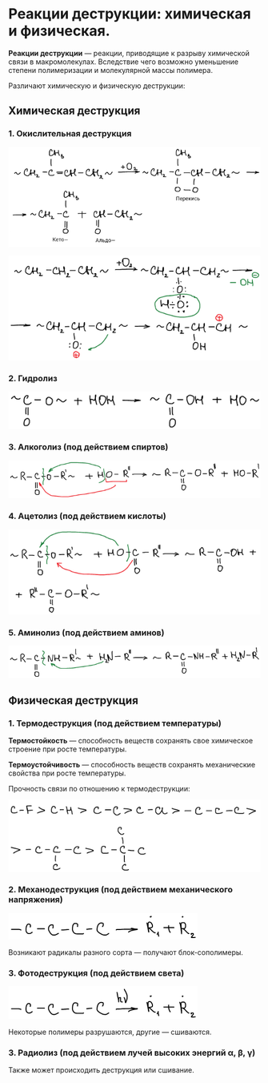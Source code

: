 # Реакции деструкции: химическая и физическая.

**Реакции деструкции** — реакции, приводящие к разрыву химической связи в макромолекулах. Вследствие чего возможно уменьшение степени полимеризации и молекулярной массы полимера.

Различают химическую и физическую деструкции:


## Химическая деструкция

### 1. Окислительная деструкция

![](../images/vms/reakcii-destrukcii/destr_clip_image001.png)

![](../images/vms/reakcii-destrukcii/destr_clip_image001_0001.png)

### 2. Гидролиз

![](../images/vms/reakcii-destrukcii/destr_clip_image001_0002.png)

### 3. Алкоголиз \(под действием спиртов\)

![](../images/vms/reakcii-destrukcii/destr_clip_image001_0003.png)

### 4. Ацетолиз \(под действием кислоты\)

![](../images/vms/reakcii-destrukcii/destr_clip_image001_0004.png)

### 5. Аминолиз \(под действием аминов\)

![](../images/vms/reakcii-destrukcii/destr_clip_image001_0005.png)

## Физическая деструкция

### 1. Термодеструкция \(под действием температуры\)

**Термостойкость** — способность веществ сохранять свое химическое строение при росте температуры.

**Термоустойчивость** — способность веществ сохранять механические свойства при росте температуры.

Прочность связи по отношению к термодеструкции:

![](../images/vms/reakcii-destrukcii/destr_clip_image001_0006.png)

### 2. Механодеструкция \(под действием механического напряжения\)

![](../images/vms/reakcii-destrukcii/destr_clip_image001_0007.png)

Возникают радикалы разного сорта — получают блок-сополимеры.

### 3. Фотодеструкция \(под действием света\)

![](../images/vms/reakcii-destrukcii/destr_clip_image001_0008.png)

Некоторые полимеры разрушаются, другие — сшиваются.

### 3. Радиолиз \(под действием лучей высоких энергий α, β, γ\)

Также может происходить деструкция или сшивание.

